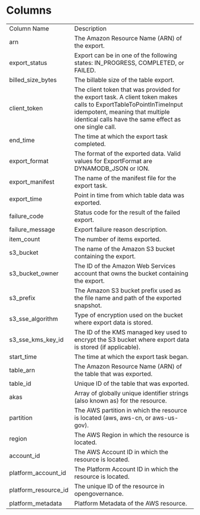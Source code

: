 # Columns  

<table>
	<tr><td>Column Name</td><td>Description</td></tr>
	<tr><td>arn</td><td>The Amazon Resource Name (ARN) of the export.</td></tr>
	<tr><td>export_status</td><td>Export can be in one of the following states: IN_PROGRESS, COMPLETED, or FAILED.</td></tr>
	<tr><td>billed_size_bytes</td><td>The billable size of the table export.</td></tr>
	<tr><td>client_token</td><td>The client token that was provided for the export task. A client token makes calls to ExportTableToPointInTimeInput idempotent, meaning that multiple identical calls have the same effect as one single call.</td></tr>
	<tr><td>end_time</td><td>The time at which the export task completed.</td></tr>
	<tr><td>export_format</td><td>The format of the exported data. Valid values for ExportFormat are DYNAMODB_JSON or ION.</td></tr>
	<tr><td>export_manifest</td><td>The name of the manifest file for the export task.</td></tr>
	<tr><td>export_time</td><td>Point in time from which table data was exported.</td></tr>
	<tr><td>failure_code</td><td>Status code for the result of the failed export.</td></tr>
	<tr><td>failure_message</td><td>Export failure reason description.</td></tr>
	<tr><td>item_count</td><td>The number of items exported.</td></tr>
	<tr><td>s3_bucket</td><td>The name of the Amazon S3 bucket containing the export.</td></tr>
	<tr><td>s3_bucket_owner</td><td>The ID of the Amazon Web Services account that owns the bucket containing the export.</td></tr>
	<tr><td>s3_prefix</td><td>The Amazon S3 bucket prefix used as the file name and path of the exported snapshot.</td></tr>
	<tr><td>s3_sse_algorithm</td><td>Type of encryption used on the bucket where export data is stored.</td></tr>
	<tr><td>s3_sse_kms_key_id</td><td>The ID of the KMS managed key used to encrypt the S3 bucket where export data is stored (if applicable).</td></tr>
	<tr><td>start_time</td><td>The time at which the export task began.</td></tr>
	<tr><td>table_arn</td><td>The Amazon Resource Name (ARN) of the table that was exported.</td></tr>
	<tr><td>table_id</td><td>Unique ID of the table that was exported.</td></tr>
	<tr><td>akas</td><td>Array of globally unique identifier strings (also known as) for the resource.</td></tr>
	<tr><td>partition</td><td>The AWS partition in which the resource is located (aws, aws-cn, or aws-us-gov).</td></tr>
	<tr><td>region</td><td>The AWS Region in which the resource is located.</td></tr>
	<tr><td>account_id</td><td>The AWS Account ID in which the resource is located.</td></tr>
	<tr><td>platform_account_id</td><td>The Platform Account ID in which the resource is located.</td></tr>
	<tr><td>platform_resource_id</td><td>The unique ID of the resource in opengovernance.</td></tr>
	<tr><td>platform_metadata</td><td>Platform Metadata of the AWS resource.</td></tr>
</table>